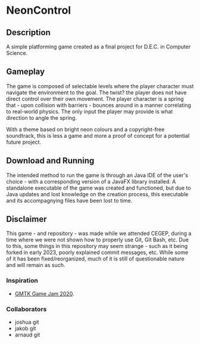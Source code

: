 # NeonControl

## Description
 A simple platforming game created as a final project for D.E.C. in Computer Science.

## Gameplay
 The game is composed of selectable levels where the player character must navigate the environment to the goal. The twist? the player does not
 have direct control over their own movement. The player character is a spring that - upon collision with barriers - bounces around in a manner
 correlating to real-world physics. The only input the player may provide is what direction to angle the spring. 
 
 With a theme based on bright neon colours and a copyright-free soundtrack, this is less a game and more a proof of concept for a potential future
 project.

## Download and Running
 The intended method to run the game is through an Java IDE of the user's choice - with a corresponding version of a JavaFX library installed.
 A standalone executable of the game was created and functioned, but due to Java updates and lost knowledge on the creation process, this executable and 
 its accompagnying files have been lost to time.

## Disclaimer
 This game - and repository - was made while we attended CEGEP, during a time where we were not shown how to properly use Git, Git Bash, etc.
 Due to this, some things in this repository may seem strange - such as it being forked in early 2023, poorly explained commit messages, etc.
 While some of it has been fixed/reorganized, much of it is still of questionable nature and will remain as such.

### Inspiration

 * [GMTK Game Jam 2020](https://youtu.be/RGeAkU2wu4o?t=1264).

### Collaborators
 * joshua git
 * jakob git
 * arnaud git

